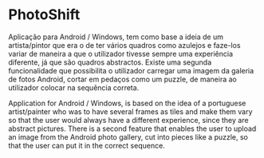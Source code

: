 # PhotoShift
Aplicação para Android / Windows, tem como base a ideia de um artista/pintor que era o de ter vários quadros 
como azulejos e faze-los variar de maneira a que o utilizador tivesse sempre uma experiência diferente, já que são quadros abstractos. 
Existe uma segunda funcionalidade que possibilita o utilizador carregar uma imagem da galeria de fotos Android, cortar em pedaços 
como um puzzle, de maneira ao utilizador colocar na sequência correta.

Application for Android / Windows, is based on the idea of a portuguese artist/painter who was to have several frames as tiles and make them vary so that the user would always have a different experience, since they are abstract pictures.
There is a second feature that enables the user to upload an image from the Android photo gallery, cut into pieces like a puzzle, so that the user can put it in the correct sequence.
